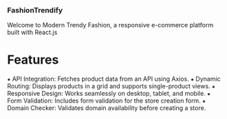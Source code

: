 ### FashionTrendify

Welcome to Modern Trendy Fashion, a responsive e-commerce platform built with React.js

# Features

⁕ API Integration: Fetches product data from an API using Axios.
⁕ Dynamic Routing: Displays products in a grid and supports single-product views.
⁕ Responsive Design: Works seamlessly on desktop, tablet, and mobile.
⁕ Form Validation: Includes form validation for the store creation form.
⁕ Domain Checker: Validates domain availability before creating a store.
